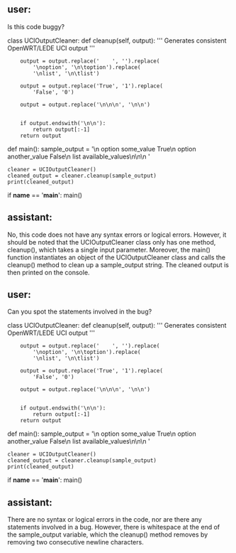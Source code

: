 ## user:
Is this code buggy?



















class UCIOutputCleaner:
    def cleanup(self, output):
        '''
        Generates consistent OpenWRT/LEDE UCI output
        '''
        
        output = output.replace('    ', '').replace(
            '\noption', '\n\toption').replace(
            '\nlist', '\n\tlist')
        
        output = output.replace('True', '1').replace(
            'False', '0')
        
        output = output.replace('\n\n\n', '\n\n')
        
        
        if output.endswith('\n\n'):
            return output[:-1]
        return output

def main():
    sample_output = '\n    option some_value     True\n    option another_value  False\n    list  available_values\n\n\n    '
    
    
    
    
    
    
    cleaner = UCIOutputCleaner()
    cleaned_output = cleaner.cleanup(sample_output)
    print(cleaned_output)

if __name__ == '__main__':
    main()

## assistant:
No, this code does not have any syntax errors or logical errors. However, it should be noted that the UCIOutputCleaner class only has one method, cleanup(), which takes a single input parameter. Moreover, the main() function instantiates an object of the UCIOutputCleaner class and calls the cleanup() method to clean up a sample_output string. The cleaned output is then printed on the console.

## user:
Can you spot the statements involved in the bug?



















class UCIOutputCleaner:
    def cleanup(self, output):
        '''
        Generates consistent OpenWRT/LEDE UCI output
        '''
        
        output = output.replace('    ', '').replace(
            '\noption', '\n\toption').replace(
            '\nlist', '\n\tlist')
        
        output = output.replace('True', '1').replace(
            'False', '0')
        
        output = output.replace('\n\n\n', '\n\n')
        
        
        if output.endswith('\n\n'):
            return output[:-1]
        return output

def main():
    sample_output = '\n    option some_value     True\n    option another_value  False\n    list  available_values\n\n\n    '
    
    
    
    
    
    
    cleaner = UCIOutputCleaner()
    cleaned_output = cleaner.cleanup(sample_output)
    print(cleaned_output)

if __name__ == '__main__':
    main()

## assistant:
There are no syntax or logical errors in the code, nor are there any statements involved in a bug. However, there is whitespace at the end of the sample_output variable, which the cleanup() method removes by removing two consecutive newline characters.

